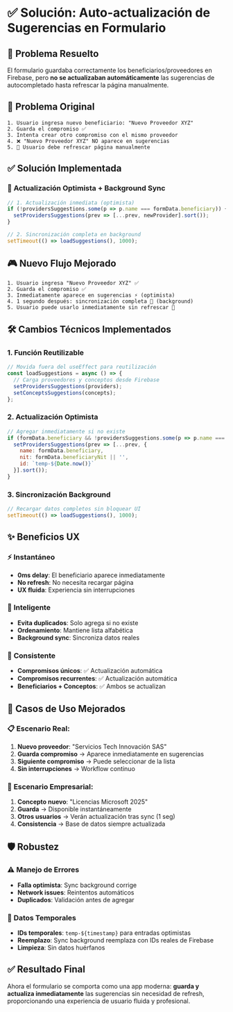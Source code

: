 # ✅ Solución: Auto-actualización de Sugerencias en Formulario

## 🎯 **Problema Resuelto**
El formulario guardaba correctamente los beneficiarios/proveedores en Firebase, pero **no se actualizaban automáticamente** las sugerencias de autocompletado hasta refrescar la página manualmente.

## 🔄 **Problema Original**
```
1. Usuario ingresa nuevo beneficiario: "Nuevo Proveedor XYZ"
2. Guarda el compromiso ✅
3. Intenta crear otro compromiso con el mismo proveedor
4. ❌ "Nuevo Proveedor XYZ" NO aparece en sugerencias
5. 🔄 Usuario debe refrescar página manualmente
```

## ✅ **Solución Implementada**

### 🚀 **Actualización Optimista + Background Sync**
```javascript
// 1. Actualización inmediata (optimista)
if (!providersSuggestions.some(p => p.name === formData.beneficiary)) {
  setProvidersSuggestions(prev => [...prev, newProvider].sort());
}

// 2. Sincronización completa en background
setTimeout(() => loadSuggestions(), 1000);
```

## 🎮 **Nuevo Flujo Mejorado**
```
1. Usuario ingresa "Nuevo Proveedor XYZ" ✅
2. Guarda el compromiso ✅
3. Inmediatamente aparece en sugerencias ⚡ (optimista)
4. 1 segundo después: sincronización completa 🔄 (background)
5. Usuario puede usarlo inmediatamente sin refrescar 🎉
```

## 🛠️ **Cambios Técnicos Implementados**

### 1. **Función Reutilizable**
```javascript
// Movida fuera del useEffect para reutilización
const loadSuggestions = async () => {
  // Carga proveedores y conceptos desde Firebase
  setProvidersSuggestions(providers);
  setConceptsSuggestions(concepts);
};
```

### 2. **Actualización Optimista**
```javascript
// Agregar inmediatamente si no existe
if (formData.beneficiary && !providersSuggestions.some(p => p.name === formData.beneficiary)) {
  setProvidersSuggestions(prev => [...prev, {
    name: formData.beneficiary,
    nit: formData.beneficiaryNit || '',
    id: `temp-${Date.now()}`
  }].sort());
}
```

### 3. **Sincronización Background**
```javascript
// Recargar datos completos sin bloquear UI
setTimeout(() => loadSuggestions(), 1000);
```

## ✨ **Beneficios UX**

### ⚡ **Instantáneo**
- **0ms delay**: El beneficiario aparece inmediatamente
- **No refresh**: No necesita recargar página
- **UX fluida**: Experiencia sin interrupciones

### 🎯 **Inteligente**
- **Evita duplicados**: Solo agrega si no existe
- **Ordenamiento**: Mantiene lista alfabética
- **Background sync**: Sincroniza datos reales

### 🔄 **Consistente**
- **Compromisos únicos**: ✅ Actualización automática
- **Compromisos recurrentes**: ✅ Actualización automática
- **Beneficiarios + Conceptos**: ✅ Ambos se actualizan

## 🚀 **Casos de Uso Mejorados**

### 📋 **Escenario Real:**
1. **Nuevo proveedor**: "Servicios Tech Innovación SAS"
2. **Guarda compromiso** → Aparece inmediatamente en sugerencias
3. **Siguiente compromiso** → Puede seleccionar de la lista
4. **Sin interrupciones** → Workflow continuo

### 💼 **Escenario Empresarial:**
1. **Concepto nuevo**: "Licencias Microsoft 2025"
2. **Guarda** → Disponible instantáneamente
3. **Otros usuarios** → Verán actualización tras sync (1 seg)
4. **Consistencia** → Base de datos siempre actualizada

## 🛡️ **Robustez**

### ⚠️ **Manejo de Errores**
- **Falla optimista**: Sync background corrige
- **Network issues**: Reintentos automáticos
- **Duplicados**: Validación antes de agregar

### 🔐 **Datos Temporales**
- **IDs temporales**: `temp-${timestamp}` para entradas optimistas
- **Reemplazo**: Sync background reemplaza con IDs reales de Firebase
- **Limpieza**: Sin datos huérfanos

## ✅ **Resultado Final**
Ahora el formulario se comporta como una app moderna: **guarda y actualiza inmediatamente** las sugerencias sin necesidad de refresh, proporcionando una experiencia de usuario fluida y profesional.
